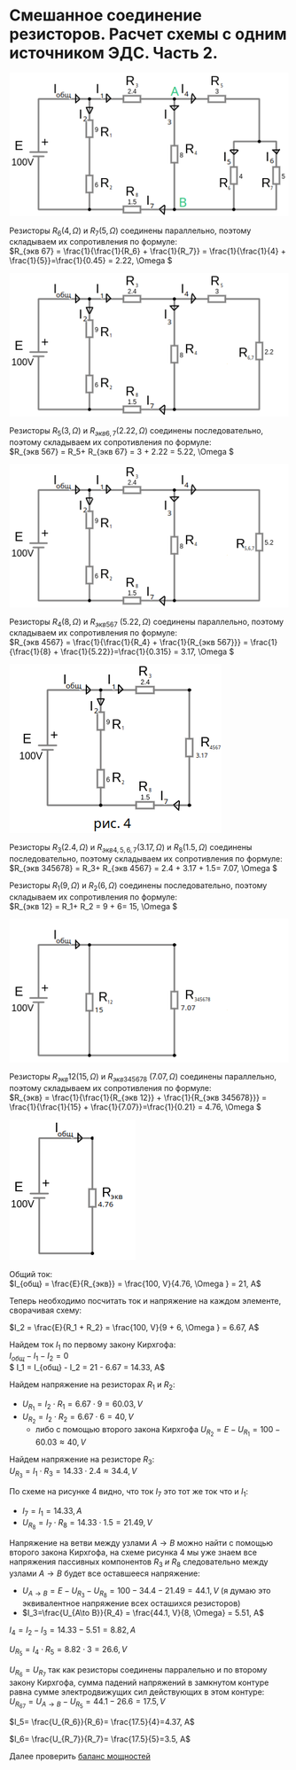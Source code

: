 # Смешанное соединение резисторов. Расчет схемы с одним источником ЭДС. Часть 2.

![Смешанное соединение резисторов.](../img/54.png "Смешанное соединение резисторов.")

Резисторы $R_6 (4, \Omega)$  и $R_7 (5, \Omega)$ соединены параллельно, поэтому складываем их сопротивления по формуле:<br>   $R_{экв 67} = \frac{1}{\frac{1}{R_6} + \frac{1}{R_7}} = \frac{1}{\frac{1}{4} + \frac{1}{5}}=\frac{1}{0.45} = 2.22, \Omega $

![Смешанное соединение резисторов.](../img/55.png "Смешанное соединение резисторов.")

Резисторы $R_5 (3, \Omega)$  и $R_{экв 6,7} (2.22, \Omega)$ соединены последовательно, поэтому складываем их сопротивления по формуле:<br>  $R_{экв 567} = R_5+ R_{экв 67} = 3 + 2.22 = 5.22, \Omega $

![Смешанное соединение резисторов.](../img/56.png "Смешанное соединение резисторов.")

Резисторы $R_4 (8, \Omega)$  и $R_{экв 567}\ (5.22, \Omega)$ соединены параллельно, поэтому складываем их сопротивления по формуле:<br>   $R_{экв 4567} = \frac{1}{\frac{1}{R_4} + \frac{1}{R_{экв 567}}} = \frac{1}{\frac{1}{8} + \frac{1}{5.22}}=\frac{1}{0.315} = 3.17, \Omega $

![Смешанное соединение резисторов.](../img/57.png "Смешанное соединение резисторов.")

Резисторы $R_3 (2.4, \Omega)$  и $R_{экв 4,5,6,7} (3.17, \Omega)$ и $R_8 (1.5, \Omega)$ соединены последовательно, поэтому складываем их сопротивления по формуле:<br>  $R_{экв 345678} = R_3+ R_{экв 4567} = 2.4 + 3.17 + 1.5= 7.07, \Omega $

Резисторы $R_1 (9, \Omega)$ и $R_2 (6, \Omega)$ соединены последовательно, поэтому складываем их сопротивления по формуле:<br>  $R_{экв 12} = R_1+ R_2 = 9 + 6= 15, \Omega $

![Смешанное соединение резисторов.](../img/58.png "Смешанное соединение резисторов.")

Резисторы $R_{экв} 12 (15, \Omega)$ и $R_{экв 345678}\ (7.07, \Omega)$ соединены параллельно, поэтому складываем их сопротивления по формуле: <br> 
     $R_{экв} = \frac{1}{\frac{1}{R_{экв 12}} + \frac{1}{R_{экв 345678}}} = \frac{1}{\frac{1}{15} + \frac{1}{7.07}}=\frac{1}{0.21} = 4.76, \Omega $

![Смешанное соединение резисторов.](../img/59.png "Смешанное соединение резисторов.")

Общий ток:<br>  $I_{общ} = \frac{E}{R_{экв}} = \frac{100, V}{4.76, \Omega } = 21, A$

Теперь необходимо посчитать ток и напряжение на каждом элементе, сворачивая схему:<br> 

$I_2 = \frac{E}{R_1 + R_2} = \frac{100, V}{9 + 6, \Omega } = 6.67, A$

Найдем ток $I_1$ по первому закону Кирхгофа:<br>  $I_{общ} - I_1 - I_2 = 0$ <br> 
    $ I_1 = I_{общ} - I_2 = 21 - 6.67 = 14.33, A$ 

Найдем напряжение на резисторах $R_1$ и $R_2$:
- $U_{R_1}=I_2\cdot R_1=6.67\cdot 9=60.03, V$
- $U_{R_2}=I_2\cdot R_2=6.67\cdot 6=40, V$ 
   - либо с помощью второго закона Кирхгофа $U_{R_2}=E-U_{R_1}= 100-60.03 \approx 40, V$

Найдем напряжение на резисторе $R_3$:<br> 
    $U_{R_3}=I_1\cdot R_3=14.33\cdot 2.4 \approx 34.4, V$  

По схеме на рисунке 4 видно, что ток $I_7$ это тот же ток что и $I_1$:
-  $I_7=I_1=14.33, A$ 
-  $U_{R_8}=I_7\cdot R_8=14.33\cdot 1.5=21.49, V$  

Напряжение на ветви между узлами $A \to B$ можно найти с помощью второго закона Кирхгофа, на схеме рисунка 4 мы уже знаем все напряжения пассивных компонентов $R_3\ и\ R_8$ следовательно между узлами $A \to B$ будет все оставшееся напряжение:
- $U_{A\to B} = E - U_{R_3} - U_{R_8} = 100 - 34.4 - 21.49 = 44.1, V$ (я думаю это эквивалентное напряжение всех осташихся резисторов)
- $I_3=\frac{U_{A\to B}}{R_4} = \frac{44.1, V}{8, \Omega} = 5.51, A$

$I_4=I_2-I_3= 14.33 - 5.51 = 8.82, A$ 

$U_{R_5}=I_4\cdot R_5= 8.82\cdot 3=26.6, V$  

$U_{R_6}=U_{R_7}$ так как резисторы соединены парралельно и по второму закону Кирхгофа, сумма падений напряжений в замкнутом контуре равна сумме электродвижущих сил действующих в этом контуре:<br>
$U_{R_{67}}=U_{A\to B}-U_{R_5}=44.1-26.6=17.5, V$

$I_5= \frac{U_{R_6}}{R_6}= \frac{17.5}{4}=4.37, A$ 

$I_6= \frac{U_{R_7}}{R_7}= \frac{17.5}{5}=3.5, A$ 

Далее проверить [баланс мощностей](/theories_of_electrical_circuits/lessons/56.html) 